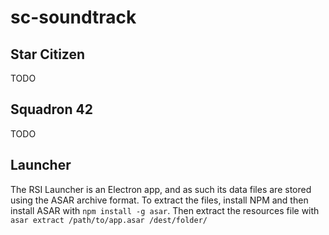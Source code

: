 # sc-soundtrack


## Star Citizen

TODO

## Squadron 42

TODO

## Launcher

The RSI Launcher is an Electron app, and as such its data files are stored using the ASAR archive format. To extract the files, install NPM and then install ASAR with `npm install -g asar`. Then extract the resources file with `asar extract /path/to/app.asar /dest/folder/`

